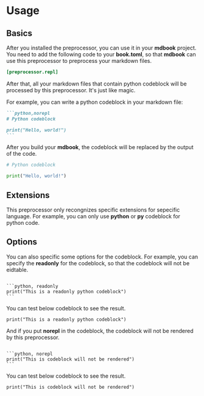 # Usage

## Basics

After you installed the preprocessor, you can use it in your **mdbook** project. You need to add the following code to your **book.toml**, so that **mdbook** can use this preprocessor to preprocess your markdown files.

```toml
[preprocessor.repl]
```

After that, all your markdown files that contain python codeblock will be processed by this preprocessor. It's just like magic.

For example, you can write a python codeblock in your markdown file:

````markdown
```python,norepl
# Python codeblock

print("Hello, world!")
```
````

After you build your **mdbook**, the codeblock will be replaced by the output of the code.

```python
# Python codeblock

print("Hello, world!")
```

## Extensions

This preprocessor only recongnizes specific extensions for sepecific language. For example, you can only use **python** or **py** codeblock for python code.

## Options

You can also specific some options for the codeblock. For example, you can specify the **readonly** for the codeblock, so that the codeblock will not be eidtable.

<pre><code>
&#96;&#96;&#96;python, readonly
print("This is a readonly python codeblock")
&#96;&#96;&#96;
</code></pre>

You can test below codeblock to see the result.

```python, readonly
print("This is a readonly python codeblock")
```

And if you put **norepl** in the codeblock, the codeblock will not be rendered by this preprocessor.

<pre><code>
&#96;&#96;&#96;python, norepl
print("This is codeblock will not be rendered")
&#96;&#96;&#96;
</code></pre>

You can test below codeblock to see the result.

```python, norepl
print("This is codeblock will not be rendered")
```
